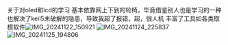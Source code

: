 关于对oled和lcd的学习
基本依靠网上下到的轮椅，毕竟借鉴别人也是学习的一种
也解决了keil5未破解的隐患，导致我超了报错，超，很人机
丰富了工具如各类取模软件![IMG_20241122_150921](https://github.com/user-attachments/assets/84a5e6bc-542f-4213-8520-65ab1c1335e6)
![IMG_20241124_225837](https://github.com/user-attachments/assets/72a0fc05-7bda-44d8-afb7-126115e61a32)
![IMG_20241125_194806](https://github.com/user-attachments/assets/a6653f7a-4738-46f6-8b20-48988f578afe)
